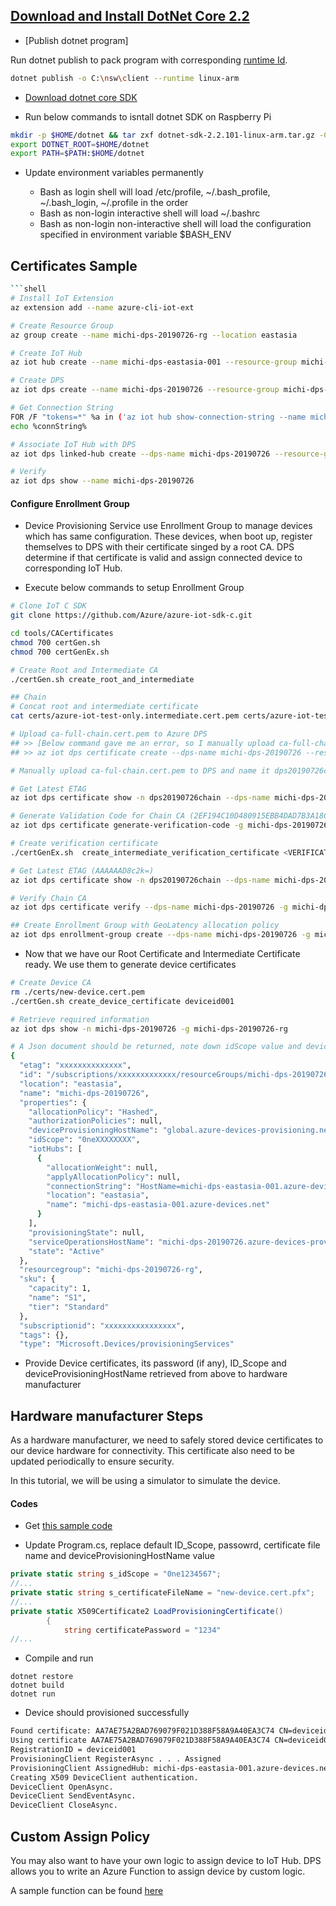 ## [Download and Install DotNet Core 2.2](https://dotnet.microsoft.com/download/thank-you/dotnet-sdk-2.2.101-linux-arm32-binaries)

-   [Publish dotnet program]

Run dotnet publish to pack program with corresponding [runtime Id](https://docs.microsoft.com/zh-tw/dotnet/core/rid-catalog).

```bash
dotnet publish -o C:\nsw\client --runtime linux-arm
```

-   [Download dotnet core SDK](https://dotnet.microsoft.com/download/dotnet-core/2.2#sdk-2.2.401)

-   Run below commands to isntall dotnet SDK on Raspberry Pi

```bash
mkdir -p $HOME/dotnet && tar zxf dotnet-sdk-2.2.101-linux-arm.tar.gz -C $HOME/dotnet
export DOTNET_ROOT=$HOME/dotnet
export PATH=$PATH:$HOME/dotnet
```

-   Update environment variables permanently 

    -   Bash as login shell will load /etc/profile, ~/.bash_profile, ~/.bash_login, ~/.profile in the order
    -   Bash as non-login interactive shell will load ~/.bashrc
    -   Bash as non-login non-interactive shell will load the configuration specified in environment variable $BASH_ENV

## Certificates Sample

```bash
```shell
# Install IoT Extension
az extension add --name azure-cli-iot-ext

# Create Resource Group
az group create --name michi-dps-20190726-rg --location eastasia

# Create IoT Hub
az iot hub create --name michi-dps-eastasia-001 --resource-group michi-dps-20190726-rg --location eastasia

# Create DPS
az iot dps create --name michi-dps-20190726 --resource-group michi-dps-20190726-rg --location eastasia

# Get Connection String
FOR /F "tokens=*" %a in ('az iot hub show-connection-string --name michi-iothub-dps-sea-001 --key primary --query connectionString -o tsv') do SET connString=%a
echo %connString%

# Associate IoT Hub with DPS
az iot dps linked-hub create --dps-name michi-dps-20190726 --resource-group michi-dps-20190726-rg --connection-string %connString% --location eastasia

# Verify
az iot dps show --name michi-dps-20190726
```

#### Configure Enrollment Group

- Device Provisioning Service use Enrollment Group to manage devices which has same configuration. These devices, when boot up, register themselves to DPS with their certificate singed by a root CA. DPS determine if that certificate is valid and assign connected device to corresponding IoT Hub.

- Execute below commands to setup Enrollment Group

```bash
# Clone IoT C SDK
git clone https://github.com/Azure/azure-iot-sdk-c.git

cd tools/CACertificates
chmod 700 certGen.sh
chmod 700 certGenEx.sh

# Create Root and Intermediate CA
./certGen.sh create_root_and_intermediate

## Chain
# Concat root and intermediate certificate
cat certs/azure-iot-test-only.intermediate.cert.pem certs/azure-iot-test-only.root.ca.cert.pem > certs/ca-full-chain.cert.pem

# Upload ca-full-chain.cert.pem to Azure DPS
## >> [Below command gave me an error, so I manually upload ca-full-chain.cert.pem to Portal]
## >> az iot dps certificate create --dps-name michi-dps-20190726 --resource-group michi-dps-20190726-rg --name dps20190726chain --path ./certs/ca-full-chain.cert.pem

# Manually upload ca-ful-chain.cert.pem to DPS and name it dps20190726chain

# Get Latest ETAG
az iot dps certificate show -n dps20190726chain --dps-name michi-dps-20190726 -g michi-dps-20190726-rg

# Generate Validation Code for Chain CA (2EF194C10D480915EBB4DAD7B3A18CCDEECF793D1FFEAFB6)
az iot dps certificate generate-verification-code -g michi-dps-20190726-rg --dps-name michi-dps-20190726 -n dps20190726chain -e <ETAG>

# Create verification certificate
./certGenEx.sh  create_intermediate_verification_certificate <VERIFICATION_CODE>

# Get Latest ETAG (AAAAAAD8c2k=)
az iot dps certificate show -n dps20190726chain --dps-name michi-dps-20190726 -g michi-dps-20190726-rg

# Verify Chain CA
az iot dps certificate verify --dps-name michi-dps-20190726 -g michi-dps-rg --name dps20190726chain --path ./certs/verification-code.cert.pem -e <ETAG>

## Create Enrollment Group with GeoLatency allocation policy
az iot dps enrollment-group create --dps-name michi-dps-20190726 -g michi-dps-20190726-rg --enrollment-id dpseastasia --root-ca-name dps20190726chain --ap geolatency
```

- Now that we have our Root Certificate and Intermediate Certificate ready. We use them to generate device certificates

```bash
# Create Device CA
rm ./certs/new-device.cert.pem
./certGen.sh create_device_certificate deviceid001

# Retrieve required information
az iot dps show -n michi-dps-20190726 -g michi-dps-20190726-rg

# A Json document should be returned, note down idScope value and deviceProvisioningHostName value
{
  "etag": "xxxxxxxxxxxxxx",
  "id": "/subscriptions/xxxxxxxxxxxxx/resourceGroups/michi-dps-20190726-rg/providers/Microsoft.Devices/provisioningServices/michi-dps-20190726",
  "location": "eastasia",
  "name": "michi-dps-20190726",
  "properties": {
    "allocationPolicy": "Hashed",
    "authorizationPolicies": null,
    "deviceProvisioningHostName": "global.azure-devices-provisioning.net",
    "idScope": "0neXXXXXXXX",
    "iotHubs": [
      {
        "allocationWeight": null,
        "applyAllocationPolicy": null,
        "connectionString": "HostName=michi-dps-eastasia-001.azure-devices.net;SharedAccessKeyName=iothubowner;SharedAccessKey=xxxxxxxxxxxxxxxxxxxxxxx",
        "location": "eastasia",
        "name": "michi-dps-eastasia-001.azure-devices.net"
      }
    ],
    "provisioningState": null,
    "serviceOperationsHostName": "michi-dps-20190726.azure-devices-provisioning.net",
    "state": "Active"
  },
  "resourcegroup": "michi-dps-20190726-rg",
  "sku": {
    "capacity": 1,
    "name": "S1",
    "tier": "Standard"
  },
  "subscriptionid": "xxxxxxxxxxxxxxxx",
  "tags": {},
  "type": "Microsoft.Devices/provisioningServices"
```

-  Provide Device certificates, its password (if any), ID_Scope and deviceProvisioningHostName retrieved from above to hardware manufacturer

## Hardware manufacturer Steps

As a hardware manufacturer, we need to safely stored device certificates to our device hardware for connectivity. This certificate also need to be updated periodically to ensure security.

In this tutorial, we will be using a simulator to simulate the device.

#### Codes

- Get [this sample code](https://github.com/Azure-Samples/azure-iot-samples-csharp/tree/master/provisioning/Samples/device/X509Sample)

- Update Program.cs, replace default ID_Scope, passowrd, certificate file name and deviceProvisioningHostName value

```csharp
private static string s_idScope = "0ne1234567";
//...
private static string s_certificateFileName = "new-device.cert.pfx";
//...
private static X509Certificate2 LoadProvisioningCertificate()
        {
            string certificatePassword = "1234"
//...
```

- Compile and run

```cshart
dotnet restore
dotnet build
dotnet run
```

- Device should provisioned successfully

```bash
Found certificate: AA7AE75A2BAD769079F021D388F58A9A40EA3C74 CN=deviceid001; PrivateKey: True
Using certificate AA7AE75A2BAD769079F021D388F58A9A40EA3C74 CN=deviceid001
RegistrationID = deviceid001
ProvisioningClient RegisterAsync . . . Assigned
ProvisioningClient AssignedHub: michi-dps-eastasia-001.azure-devices.net; DeviceID: deviceid001
Creating X509 DeviceClient authentication.
DeviceClient OpenAsync.
DeviceClient SendEventAsync.
DeviceClient CloseAsync.
```

## Custom Assign Policy

You may also want to have your own logic to assign device to IoT Hub. DPS allows you to write an Azure Function to assign device by custom logic.

A sample function can be found [here](./src/custom-allocation/readme.md)
